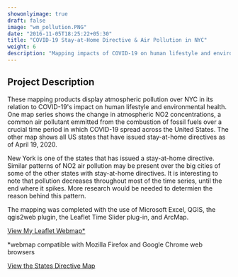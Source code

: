 ```yaml
---
showonlyimage: true
draft: false
image: "wm_pollution.PNG"
date: "2016-11-05T18:25:22+05:30"
title: "COVID-19 Stay-at-Home Directive & Air Pollution in NYC"
weight: 6
description: "Mapping impacts of COVID-19 on human lifestyle and environmental health."
---
```


## Project Description

These mapping products display atmospheric pollution over NYC in its relation to COVID-19's impact on human lifestyle and environmental health. One map series shows the change in atmospheric NO2 concentrations, a common air pollutant emmitted from the combustion of fossil fuels over a crucial time period in which COVID-19 spread across the United States. The other map shows all US states that have issued stay-at-home directives as of April 19, 2020. 

New York is one of the states that has issued a stay-at-home directive. Similar patterns of NO2 air pollution may be present over the big cities of some of the other states with stay-at-home directives. It is interesting to note that pollution decreases throughout most of the time series, until the end where it spikes. More research would be needed to determien the reason behind this pattern.

 The mapping was completed with the use of Microsoft Excel, QGIS, the qgis2web plugin, the Leaflet Time Slider plug-in, and ArcMap.


[View My Leaflet Webmap*](/webmap3)

*webmap compatible with Mozilla Firefox and Google Chrome web browsers

[View the States Directive Map](/pdf/statesmap.pdf)

